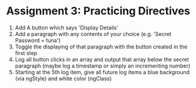 # Assignment 3: Practicing Directives

1. Add A button which says 'Display Details'
2. Add a paragraph with any contents of your choice (e.g. 'Secret Password = tuna')
3. Toggle the displaying of that paragraph with the button created in the first step
4. Log all button clicks in an array and output that array below the secret paragraph (maybe log a timestamp or simply an incrementing number)
5. Starting at the 5th log item, give all future log items a blue background (via ngStyle) and white color (ngClass)
